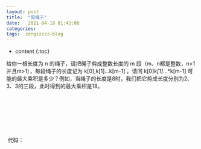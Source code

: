 ```yaml
---
layout: post
title:  "剪绳子"
date:   2021-04-18 01:42:00
categories: 
tags:  zengzzzzz-blog
---
```


* content
{:toc}

给你一根长度为 n 的绳子，请把绳子剪成整数长度的 m 段（m、n都是整数，n&gt;1并且m&gt;1），每段绳子的长度记为 k[0],k[1]...k[m-1] 。请问 k[0]*k[1]*...*k[m-1] 可能的最大乘积是多少？例如，当绳子的长度是8时，我们把它剪成长度分别为2、3、3的三段，此时得到的最大乘积是18。  
  
&nbsp;  
  
&nbsp;  
  
&nbsp;  
  
&nbsp;  
&nbsp;代码：  
  
&nbsp;
